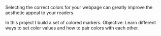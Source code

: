 Selecting the correct colors for your webpage can greatly improve the aesthetic appeal to your readers.

In this project I build a set of colored markers. 
Objective:
    Learn different ways to set color values and how to pair colors with each other.